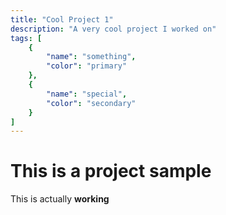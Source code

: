 ```yaml
---
title: "Cool Project 1"
description: "A very cool project I worked on"
tags: [
    {
        "name": "something",
        "color": "primary"
    },
    {
        "name": "special",
        "color": "secondary"
    }
]
---
```


# This is a project sample

This is actually **working**